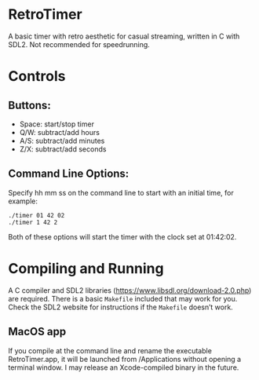 # RetroTimer

A basic timer with retro aesthetic for casual streaming, written in C with SDL2. Not recommended for speedrunning.

# Controls

Buttons:
-

- Space: start/stop timer
- Q/W: subtract/add hours
- A/S: subtract/add minutes
- Z/X: subtract/add seconds

Command Line Options:
-

Specify hh mm ss on the command line to start with an initial time, for example:

    ./timer 01 42 02
    ./timer 1 42 2

Both of these options will start the timer with the clock set at 01:42:02.

# Compiling and Running

A C compiler and SDL2 libraries (https://www.libsdl.org/download-2.0.php) are required. There is a basic `Makefile` included that may work for you. Check the SDL2 website for instructions if the `Makefile` doesn’t work.

MacOS app
-

If you compile at the command line and rename the executable RetroTimer.app, it will be launched from /Applications without opening a terminal window. I may release an Xcode-compiled binary in the future.
